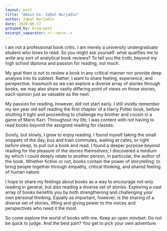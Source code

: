 ```yaml
---
layout: post
title: "About Us: Iqbal Nurjadin"
author: Iqbal Nurjadin
date: 2020-06-17
grouped_by: blog-post
excerpt_separator: <!--more-->
---
```


I am not a professional book critic. I am merely a university undergraduate student who loves to read. So you might ask yourself: what qualifies me to write any sort of analytical book reviews? To tell you the truth, beyond my high school diploma and passion for reading, not much.
<!--more-->

My goal then is not to review a book in any critical manner nor provide deep analysis into its subtext. Rather, I want to share feeling, experience, and perspective. Inasmuch as we can explore a diverse array of stories through books, we may also share vastly differing point of views on those stories, each opinion just as valuable as the next.

My passion for reading, however, did not start early. I still vividly remember my ten year old self reading the first chapter of a Harry Potter book, before shutting it tight and proceeding to challenge my brother and cousin in a game of Mario Kart. Throughout my life, I was content with not having to read books beyond the assigned reading for classes.

Surely, but slowly, I grew to enjoy reading. I found myself taking the small snippets of the day, bus and train commutes, waiting at cafes, or right before sleep, to pull out a book and read. I found a deeper purpose beyond reading for the pleasure of the stories themselves; I discovered a medium by which I could deeply relate to another person, in particular, the author of the book. Whether fiction or not, books contain the power of storytelling: to bring people together through empathy, critical thinking, and shared feeling of human nature.

I hope to share my feelings about books as a way to encourage not only reading in general, but also reading a diverse set of stories. Exploring a vast array of books benefits you by both strengthening and challenging your own personal thinking. Equally as important, however, is the sharing of a diverse set of stories, lifting and giving power to the voices and perspectives who need it the most.

So come explore the world of books with me. Keep an open mindset. Do not be quick to judge. And the best part? You get to pick your own adventure.
